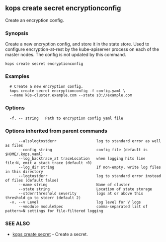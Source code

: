 
<!--- This file is automatically generated by make gen-cli-docs; changes should be made in the go CLI command code (under cmd/kops) -->

## kops create secret encryptionconfig

Create an encryption config.

### Synopsis


Create a new encryption config, and store it in the state store. Used to configure encryption-at-rest by the kube-apiserver process on each of the master nodes. The config is not updated by this command.

```
kops create secret encryptionconfig
```

### Examples

```
  # Create a new encryption config.
  kops create secret encryptionconfig -f config.yaml \
  --name k8s-cluster.example.com --state s3://example.com
```

### Options

```
  -f, -- string   Path to encryption config yaml file
```

### Options inherited from parent commands

```
      --alsologtostderr                  log to standard error as well as files
      --config string                    config file (default is $HOME/.kops.yaml)
      --log_backtrace_at traceLocation   when logging hits line file:N, emit a stack trace (default :0)
      --log_dir string                   If non-empty, write log files in this directory
      --logtostderr                      log to standard error instead of files (default false)
      --name string                      Name of cluster
      --state string                     Location of state storage
      --stderrthreshold severity         logs at or above this threshold go to stderr (default 2)
  -v, --v Level                          log level for V logs
      --vmodule moduleSpec               comma-separated list of pattern=N settings for file-filtered logging
```

### SEE ALSO
* [kops create secret](kops_create_secret.md)	 - Create a secret.

